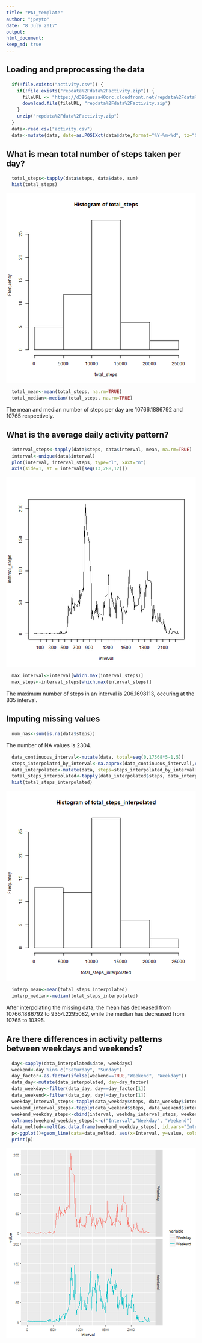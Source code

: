 ```yaml
---
title: "PA1_template"
author: "jpeyto"
date: "8 July 2017"
output:
html_document:
keep_md: true
---
```




## Loading and preprocessing the data


```r
  if(!file.exists("activity.csv")) {
    if(!file.exists("repdata%2Fdata%2Factivity.zip")) {
      fileURL <- "https://d396qusza40orc.cloudfront.net/repdata%2Fdata%2Factivity.zip"
      download.file(fileURL, "repdata%2Fdata%2Factivity.zip")
    }
    unzip("repdata%2Fdata%2Factivity.zip")
  }
  data<-read.csv("activity.csv")
  data<-mutate(data, date=as.POSIXct(data$date,format="%Y-%m-%d", tz="GMT"))
```

## What is mean total number of steps taken per day?

```r
  total_steps<-tapply(data$steps, data$date, sum)
  hist(total_steps)
```

<img src="figure/steps_per_day-1.png" title="plot of chunk steps_per_day" alt="plot of chunk steps_per_day" style="display: block; margin: auto;" />

```r
  total_mean<-mean(total_steps, na.rm=TRUE)
  total_median<-median(total_steps, na.rm=TRUE)
```
The mean and median number of steps per day are 10766.1886792 and 10765 respectively.

## What is the average daily activity pattern?

```r
  interval_steps<-tapply(data$steps, data$interval, mean, na.rm=TRUE)
  interval<-unique(data$interval)
  plot(interval, interval_steps, type="l", xaxt="n")
  axis(side=1, at = interval[seq(13,288,12)])
```

<img src="figure/steps_per_interval-1.png" title="plot of chunk steps_per_interval" alt="plot of chunk steps_per_interval" style="display: block; margin: auto;" />

```r
  max_interval<-interval[which.max(interval_steps)]
  max_steps<-interval_steps[which.max(interval_steps)]
```
The maximum number of steps in an interval is 206.1698113, occuring at the 835 interval.

## Imputing missing values

```r
  num_nas<-sum(is.na(data$steps))
```
The number of NA values is 2304.


```r
  data_continuous_interval<-mutate(data, total=seq(0,17568*5-1,5))
  steps_interpolated_by_interval<-na.approx(data_continuous_interval[,c(4,1)], rule=2)
  data_interpolated<-mutate(data, steps=steps_interpolated_by_interval[,2])
  total_steps_interpolated<-tapply(data_interpolated$steps, data_interpolated$date, sum)
  hist(total_steps_interpolated)
```

<img src="figure/fill_nas-1.png" title="plot of chunk fill_nas" alt="plot of chunk fill_nas" style="display: block; margin: auto;" />

```r
  interp_mean<-mean(total_steps_interpolated)
  interp_median<-median(total_steps_interpolated)
```
After interpolating the missing data, the mean has decreased from 10766.1886792 to 9354.2295082, while the median has decreased from 10765 to 10395.


## Are there differences in activity patterns between weekdays and weekends?

```r
  day<-sapply(data_interpolated$date, weekdays)
  weekend<-day %in% c("Saturday", "Sunday")
  day_factor<-as.factor(ifelse(weekend==TRUE,"Weekend", "Weekday"))
  data_day<-mutate(data_interpolated, day=day_factor)
  data_weekday<-filter(data_day, day==day_factor[1])
  data_weekend<-filter(data_day, day!=day_factor[1])
  weekday_interval_steps<-tapply(data_weekday$steps, data_weekday$interval, mean)
  weekend_interval_steps<-tapply(data_weekend$steps, data_weekend$interval, mean)
  weekend_weekday_steps<-cbind(interval, weekday_interval_steps, weekend_interval_steps)
  colnames(weekend_weekday_steps)<-c("Interval","Weekday", "Weekend")
  data_melted<-melt(as.data.frame(weekend_weekday_steps), id.vars="Interval")
  p<-ggplot()+geom_line(data=data_melted, aes(x=Interval, y=value, color=variable))+facet_grid(variable~.)
  print(p)
```

<img src="figure/days-1.png" title="plot of chunk days" alt="plot of chunk days" style="display: block; margin: auto;" />
